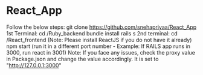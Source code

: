 # React_App
Follow the below steps:
git clone https://github.com/snehapriyaa/React_App
1st Terminal:
  cd /Ruby_backend
  bundle install 
  rails s 
2nd terminal:
   cd /React_frontend (Note: Please install ReactJS if you do not have it already)
   npm start (run it in a different port number - Example: If RAILS app runs in 3000, run react in 3001) 
   Note: If you face any issues, check the proxy value in Package.json and change the value accordingly. It is set to "http://127.0.0.1:3000"
  
